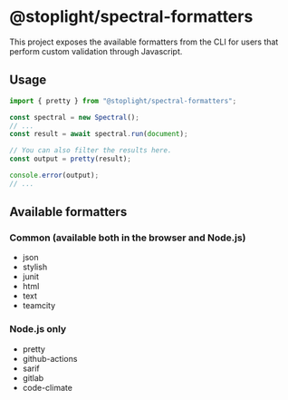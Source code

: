 # @stoplight/spectral-formatters

This project exposes the available formatters from the CLI for users that perform custom validation through Javascript.

## Usage

```ts
import { pretty } from "@stoplight/spectral-formatters";

const spectral = new Spectral();
// ...
const result = await spectral.run(document);

// You can also filter the results here.
const output = pretty(result);

console.error(output);
// ...
```

## Available formatters

### Common (available both in the browser and Node.js)

- json
- stylish
- junit
- html
- text
- teamcity

### Node.js only

- pretty
- github-actions
- sarif
- gitlab
- code-climate
